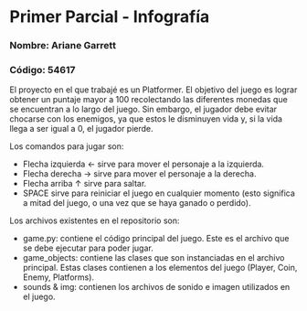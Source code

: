 # Primer Parcial - Infografía

### Nombre: Ariane Garrett
### Código: 54617

El proyecto en el que trabajé es un Platformer. El objetivo del juego es lograr obtener un puntaje mayor a 100 recolectando las diferentes monedas que se encuentran a lo largo del juego. Sin embargo, el jugador debe evitar chocarse con los enemigos, ya que estos le disminuyen vida y, si la vida llega a ser igual a 0, el jugador pierde.

Los comandos para jugar son:
- Flecha izquierda ← sirve para mover el personaje a la izquierda.
- Flecha derecha → sirve para mover el personaje a la derecha.
- Flecha arriba ↑ sirve para saltar.
- SPACE sirve para reiniciar el juego en cualquier momento (esto significa a mitad del juego, o una vez que se haya ganado o perdido).

Los archivos existentes en el repositorio son:
- game.py: contiene el código principal del juego. Este es el archivo que se debe ejecutar para poder jugar.
- game_objects: contiene las clases que son instanciadas en el archivo principal. Estas clases contienen a los elementos del juego (Player, Coin, Enemy, Platforms).
- sounds & img: contienen los archivos de sonido e imagen utilizados en el juego.